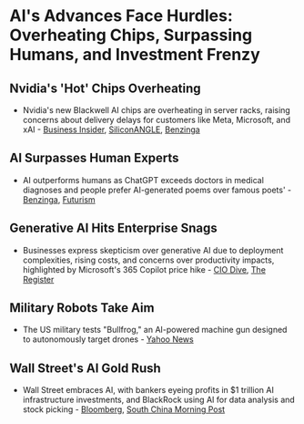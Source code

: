 # AI's Advances Face Hurdles: Overheating Chips, Surpassing Humans, and Investment Frenzy

## Nvidia's 'Hot' Chips Overheating

- Nvidia's new Blackwell AI chips are overheating in server racks, raising concerns about delivery delays for customers like Meta, Microsoft, and xAI - [Business Insider](https://www.businessinsider.com/nvidia-blackwell-chip-ai-overheating-delay-share-price-2024-11), [SiliconANGLE](https://siliconangle.com/2024/11/17/nvidias-upcoming-blackwell-gpus-overheat-server-racks-worrying-customers-reports-say), [Benzinga](https://www.benzinga.com/24/11/42028342/blackwell-backfires-nvidias-ai-chips-struggle-with-server-overheating-impacting-meta-microsoft-and-musks-xai-data-centers)

## AI Surpasses Human Experts

- AI outperforms humans as ChatGPT exceeds doctors in medical diagnoses and people prefer AI-generated poems over famous poets' - [Benzinga](https://www.benzinga.com/tech/24/11/42029736/elon-musk-says-ai-will-surpass-doctors-lawyers-after-chatgpt-tops-medical-diagnoses-humans-becoming-biological-backups), [Futurism](https://futurism.com/the-byte/humans-prefer-ai-generated-poems)

## Generative AI Hits Enterprise Snags

- Businesses express skepticism over generative AI due to deployment complexities, rising costs, and concerns over productivity impacts, highlighted by Microsoft's 365 Copilot price hike - [CIO Dive](https://www.ciodive.com/news/ChatGPT-anniversary-enterprise-strategy-evolution-generative-AI/732951/), [The Register](https://www.theregister.com/2024/11/18/opinion_piece_ai_tools/)

## Military Robots Take Aim

- The US military tests "Bullfrog," an AI-powered machine gun designed to autonomously target drones - [Yahoo News](https://news.yahoo.com/news/tech/us-military-tests-ai-powered-130045936.html)

## Wall Street's AI Gold Rush

- Wall Street embraces AI, with bankers eyeing profits in $1 trillion AI infrastructure investments, and BlackRock using AI for data analysis and stock picking - [Bloomberg](https://www.bloomberg.com/news/articles/2024-11-17/ai-s-1-trillion-hysteria-offers-fat-payday-for-wall-street-bankers), [South China Morning Post](https://www.scmp.com/business/banking-finance/article/3286732/blackrocks-ai-watching-and-helping-make-stock-picks-based-what-it-sees)